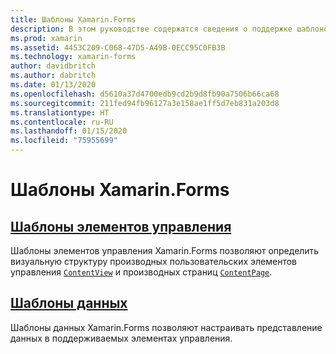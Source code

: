 ```yaml
---
title: Шаблоны Xamarin.Forms
description: В этом руководстве содержатся сведения о поддержке шаблонов в Xamarin.Forms. В число поддерживаемых шаблонов входят шаблоны элементов управления, которые позволяют определить визуальную структуру пользовательских элементов управления и страниц, а также шаблоны данных, которые позволяют определить представление данных в поддерживаемых элементах управления.
ms.prod: xamarin
ms.assetid: 4453C209-C068-47D5-A49B-0ECC95C0FB3B
ms.technology: xamarin-forms
author: davidbritch
ms.author: dabritch
ms.date: 01/13/2020
ms.openlocfilehash: d5610a37d4700edb9cd2b9d8fb90a7506b66ca68
ms.sourcegitcommit: 211fed94fb96127a3e158ae1ff5d7eb831a203d8
ms.translationtype: HT
ms.contentlocale: ru-RU
ms.lasthandoff: 01/15/2020
ms.locfileid: "75955699"
---
```

# <a name="xamarinforms-templates"></a>Шаблоны Xamarin.Forms

## <a name="control-templatescontrol-templatemd"></a>[Шаблоны элементов управления](control-template.md)

Шаблоны элементов управления Xamarin.Forms позволяют определить визуальную структуру производных пользовательских элементов управления [`ContentView`](xref:Xamarin.Forms.ContentView) и производных страниц [`ContentPage`](xref:Xamarin.Forms.ContentPage).

## <a name="data-templatesdata-templatesindexmd"></a>[Шаблоны данных](data-templates/index.md)

Шаблоны данных Xamarin.Forms позволяют настраивать представление данных в поддерживаемых элементах управления.
